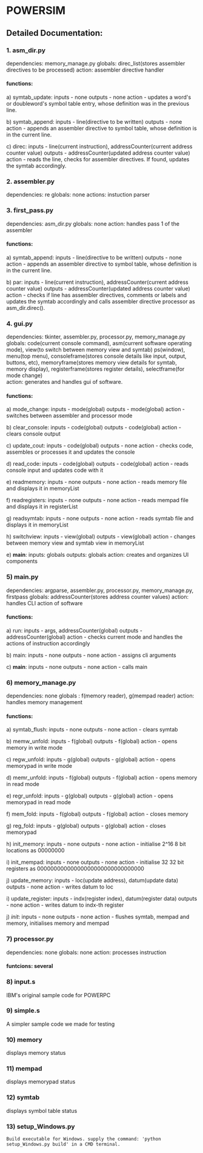 # POWERSIM


## Detailed Documentation:

### 1. asm_dir.py

dependencies:	memory_manage.py
globals: direc_list(stores assembler directives to be processed)
action: assembler directive handler

#### functions:

a) symtab_update: 
	inputs - none
	outputs - none
	action - updates a word's or doubleword's symbol table entry, whose definition was in the previous line.

b) symtab_append:
	inputs - line(directive to be written)
	outputs - none
	action - appends an assembler directive to symbol table, whose definition is in the current line.

c) direc:
	inputs - line(current instruction), addressCounter(current address counter value)
	outputs - addressCounter(updated address counter value)
	action - reads the line, checks for assembler directives. If found, updates the symtab accordingly.

### 2. assembler.py

dependencies: re
globals: none
actions: instuction parser



### 3. first_pass.py

dependencies: asm_dir.py
globals: none
action: handles pass 1 of the assembler

#### functions: 

a) symtab_append:
	inputs - line(directive to be written)
	outputs - none
	action - appends an assembler directive to symbol table, whose definition is in the current line.

b) par:
	inputs - line(current instruction), addressCounter(current address counter value)
	outputs - addressCounter(updated address counter value)
	action - checks if line has assembler directives, comments or labels and updates the symtab accordingly and calls 
		 assembler directive processor as asm_dir.direc().

### 4. gui.py
dependencies: tkinter, assembler.py, processor.py, memory_manage.py
globals: code(current console command), asm(current software operating mode), view(to switch between memory view and symtab)
	 ps(window), menu(top menu), consoleframe(stores console details like input, output, buttons, etc), memoryframe(stores
	 memory view details for symtab, memory display), registerframe(stores register details), selectframe(for mode change)  
action: generates and handles gui of software.

#### functions: 

a) mode_change:
	inputs - mode(global)
	outputs - mode(global)
	action - switches between assembler and processor mode

b) clear_console:
	inputs - code(global)
	outputs - code(global)
	action - clears console output

c) update_cout:
	inputs - code(global)
	outputs - none
	action - checks code, assembles or processes it and updates the console

d) read_code:
	inputs - code(global)
	outputs - code(global)
	action - reads console input and updates code with it

e) readmemory: 
	inputs - none
	outputs - none
	action - reads memory file and displays it in memoryList

f) readregisters:
	inputs - none
	outputs - none
	action - reads mempad file and displays it in registerList

g) readsymtab:
	inputs - none
	outputs - none
	action - reads symtab file and displays it in memoryList

h) switchview:
	inputs - view(global)
	outputs - view(global)
	action - changes between memory view and symtab view in memoryList

e) __main__:
	inputs: globals
	outputs: globals
	action: creates and organizes UI components
	
### 5) main.py

dependencies: argparse, assembler.py, processor.py, memory_manage.py, firstpass
globals: addressCounter(stores address counter values)
action: handles CLI action of software

#### functions:

a) run:
	inputs - args, addressCounter(global)
	outputs - addressCounter(global)
	action - checks current mode and handles the actions of instruction accordingly

b) main:
	inputs - none
	outputs - none
	action - assigns cli arguments

c) __main__:
	inputs - none
	outputs - none
	action - calls main

### 6) memory_manage.py

dependencies: none
globals : f(memory reader), g(mempad reader)
action: handles memory management

#### functions: 

a) symtab_flush:
	inputs - none
	outputs - none
	action - clears symtab

b) memw_unfold:
	inputs - f(global)
	outputs - f(global)
	action - opens memory in write mode

c) regw_unfold:
	inputs - g(global)
	outputs - g(global)
	action - opens memorypad in write mode	

d) memr_unfold:
	inputs - f(global)
	outputs - f(global)
	action - opens memory in read mode

e) regr_unfold:
	inputs - g(global)
	outputs - g(global)
	action - opens memorypad in read mode

f) mem_fold:
	inputs - f(global)
	outputs - f(global)
	action - closes memory

g) reg_fold:
	inputs - g(global)
	outputs - g(global)
	action - closes memorypad

h) init_memory:
	inputs - none
	outputs - none
	action - initialise 2^16 8 bit locations as 00000000

i) init_mempad:
	inputs - none
	outputs - none
	action - initialise 32 32 bit registers as 00000000000000000000000000000000

j) update_memory:
	inputs - loc(update address), datum(update data)
	outputs - none
	action - writes datum to loc

i) update_register:
	inputs - indx(register index), datum(register data)
	outputs - none
	action - writes datum to indx-th register

j) _init_:
	inputs - none
	outputs - none
	action - flushes symtab, mempad and memory, initialises memory and mempad

### 7) processor.py

dependencies: none
globals: none
action: processes instruction

#### funtcions: several

### 8) input.s
IBM's original sample code for POWERPC

### 9) simple.s
A simpler sample code we made for testing

### 10) memory
displays memory status

### 11) mempad
displays memorypad status

### 12) symtab
displays symbol table status

### 13) setup_Windows.py

	Build executable for Windows. supply the command: 'python setup_Windows.py build' in a CMD terminal. 

